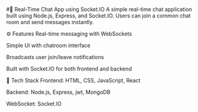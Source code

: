 #💬 Real-Time Chat App using Socket.IO
A simple real-time chat application built using Node.js, Express, and Socket.IO. Users can join a common chat room and send messages instantly.

⚙️ Features
Real-time messaging with WebSockets

Simple UI with chatroom interface

Broadcasts user join/leave notifications

Built with Socket.IO for both frontend and backend

🧱 Tech Stack
Frontend: HTML, CSS, JavaScript, React

Backend: Node.js, Express, jwt, MongoDB

WebSocket: Socket.IO
